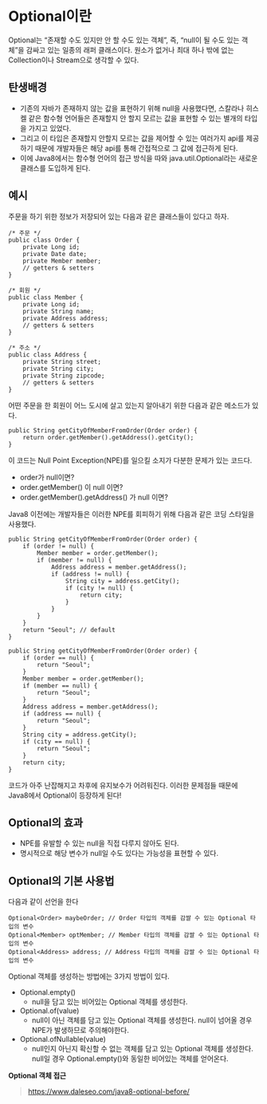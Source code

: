 Optional이란
============================================ 
Optional는 “존재할 수도 있지만 안 할 수도 있는 객체”, 즉, “null이 될 수도 있는 객체”을 감싸고 있는 일종의 래퍼 클래스이다.
원소가 없거나 최대 하나 밖에 없는 Collection이나 Stream으로 생각할 수 있다.


탄생배경
---------------------------

* 기존의 자바가 존재하지 않는 값을 표현하기 위해 null을 사용했다면, 스칼라나 히스켈 같은 함수형 언어들은 존재할지 안 할지 모르는 값을 표현할 수 있는 별개의
타입을 가지고 있었다. 
* 그리고 이 타입은 존재할지 안할지 모르는 값을 제어할 수 있는 여러가지 api를 제공하기 때문에 개발자들은 해당 api를 통해 간접적으로 그 값에 접근하게 된다.
* 이에 Java8에서는 함수형 언어의 접근 방식을 따와 java.util.Optional<T>라는 새로운 클래스를 도입하게 된다.


예시
-------------------------------------------

주문을 하기 위한 정보가 저장되어 있는 다음과 같은 클래스들이 있다고 하자.
~~~
/* 주문 */
public class Order {
	private Long id;
	private Date date;
	private Member member;
	// getters & setters
}

/* 회원 */
public class Member {
	private Long id;
	private String name;
	private Address address;
	// getters & setters
}

/* 주소 */
public class Address {
	private String street;
	private String city;
	private String zipcode;
	// getters & setters
}
~~~

어떤 주문을 한 회원이 어느 도시에 살고 있는지 알아내기 위한 다음과 같은 메소드가 있다.

~~~
public String getCityOfMemberFromOrder(Order order) {
	return order.getMember().getAddress().getCity();
}
~~~

이 코드는 Null Point Exception(NPE)를 일으킬 소지가 다분한 문제가 있는 코드다.
* order가 null이면?
* order.getMember() 이 null 이면?
* order.getMember().getAddress() 가 null 이면?

Java8 이전에는 개발자들은 이러한 NPE를 회피하기 위해 다음과 같은 코딩 스타일을 사용했다.

~~~
public String getCityOfMemberFromOrder(Order order) {
	if (order != null) {
		Member member = order.getMember();
		if (member != null) {
			Address address = member.getAddress();
			if (address != null) {
				String city = address.getCity();
				if (city != null) {
					return city;
				}
			}
		}
	}
	return "Seoul"; // default
}
~~~

~~~
public String getCityOfMemberFromOrder(Order order) {
	if (order == null) {
		return "Seoul";
	}
	Member member = order.getMember();
	if (member == null) {
		return "Seoul";
	}
	Address address = member.getAddress();
	if (address == null) {
		return "Seoul";
	}
	String city = address.getCity();
	if (city == null) {
		return "Seoul";
	}
	return city;
}
~~~

코드가 아주 난잡해지고 차후에 유지보수가 어려워진다. 이러한 문제점들 때문에 Java8에서 Optional이 등장하게 된다!



Optional의 효과
---------------------------
* NPE를 유발할 수 있는 null을 직접 다루지 않아도 된다.
* 명시적으로 해당 변수가 null일 수도 있다는 가능성을 표현할 수 있다.

Optional의 기본 사용법
-------------------------
다음과 같이 선언을 한다
~~~
Optional<Order> maybeOrder; // Order 타입의 객체를 감쌀 수 있는 Optional 타입의 변수
Optional<Member> optMember; // Member 타입의 객체를 감쌀 수 있는 Optional 타입의 변수
Optional<Address> address; // Address 타입의 객체를 감쌀 수 있는 Optional 타입의 변수
~~~

Optional 객체를 생성하는 방법에는 3가지 방법이 있다.
* Optional.empty()
	- null을 담고 있는 비어있는 Optional 객체를 생성한다.
* Optional.of(value)
	- null이 아닌 객체를 담고 있는 Optional 객체를 생성한다. null이 넘어올 경우 NPE가 발생하므로 주의해야한다.
* Optional.ofNullable(value)
	- null인지 아닌지 확신할 수 없는 객체를 담고 있는 Optional 객체를 생성한다. null일 경우 Optional.empty()와 동일한 비어있는 객체를 얻어온다.
	

**Optional 객체 접근**




> https://www.daleseo.com/java8-optional-before/
